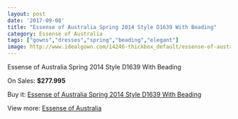 ```yaml
---
layout: post
date: '2017-09-08'
title: "Essense of Australia Spring 2014 Style D1639 With Beading"
category: Essense of Australia
tags: ["gowns","dresses","spring","beading","elegant"]
image: http://www.idealgown.com/14246-thickbox_default/essense-of-australia-spring-2014-style-d1639-with-beading.jpg
---
```

Essense of Australia Spring 2014 Style D1639 With Beading

On Sales: **$277.995**
<a href="https://www.idealgown.com/en/essense-of-australia/5731-essense-of-australia-spring-2014-style-d1639-with-beading.html"><amp-img layout="responsive" width="600" height="600" src="//www.idealgown.com/14246-thickbox_default/essense-of-australia-spring-2014-style-d1639-with-beading.jpg" alt="Essense of Australia Spring 2014 Style D1639 With Beading 0" /></a>
<a href="https://www.idealgown.com/en/essense-of-australia/5731-essense-of-australia-spring-2014-style-d1639-with-beading.html"><amp-img layout="responsive" width="600" height="600" src="//www.idealgown.com/14251-thickbox_default/essense-of-australia-spring-2014-style-d1639-with-beading.jpg" alt="Essense of Australia Spring 2014 Style D1639 With Beading 1" /></a>
<a href="https://www.idealgown.com/en/essense-of-australia/5731-essense-of-australia-spring-2014-style-d1639-with-beading.html"><amp-img layout="responsive" width="600" height="600" src="//www.idealgown.com/14250-thickbox_default/essense-of-australia-spring-2014-style-d1639-with-beading.jpg" alt="Essense of Australia Spring 2014 Style D1639 With Beading 2" /></a>
<a href="https://www.idealgown.com/en/essense-of-australia/5731-essense-of-australia-spring-2014-style-d1639-with-beading.html"><amp-img layout="responsive" width="600" height="600" src="//www.idealgown.com/14249-thickbox_default/essense-of-australia-spring-2014-style-d1639-with-beading.jpg" alt="Essense of Australia Spring 2014 Style D1639 With Beading 3" /></a>
<a href="https://www.idealgown.com/en/essense-of-australia/5731-essense-of-australia-spring-2014-style-d1639-with-beading.html"><amp-img layout="responsive" width="600" height="600" src="//www.idealgown.com/14248-thickbox_default/essense-of-australia-spring-2014-style-d1639-with-beading.jpg" alt="Essense of Australia Spring 2014 Style D1639 With Beading 4" /></a>
<a href="https://www.idealgown.com/en/essense-of-australia/5731-essense-of-australia-spring-2014-style-d1639-with-beading.html"><amp-img layout="responsive" width="600" height="600" src="//www.idealgown.com/14247-thickbox_default/essense-of-australia-spring-2014-style-d1639-with-beading.jpg" alt="Essense of Australia Spring 2014 Style D1639 With Beading 5" /></a>

Buy it: [Essense of Australia Spring 2014 Style D1639 With Beading](https://www.idealgown.com/en/essense-of-australia/5731-essense-of-australia-spring-2014-style-d1639-with-beading.html "Essense of Australia Spring 2014 Style D1639 With Beading")

View more: [Essense of Australia](https://www.idealgown.com/en/86-essense-of-australia "Essense of Australia")